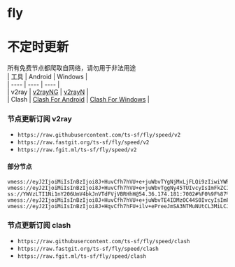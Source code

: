 # fly
# 不定时更新
所有免费节点都爬取自网络，请勿用于非法用途  
|  工具  | Android  | Windows  |  
|  ----  | ----   | ----  |  
| v2ray  | [v2rayNG](https://github.com/2dust/v2rayNG/releases) | [v2rayN](https://github.com/2dust/v2rayN/releases) |  
| Clash  | [Clash For Android](https://github.com/Kr328/ClashForAndroid/releases) | [Clash For Windows](https://github.com/Fndroid/clash_for_windows_pkg/releases) | 
  
### 节点更新订阅  v2ray
- `https://raw.githubusercontent.com/ts-sf/fly/speed/v2`  
- `https://raw.fastgit.org/ts-sf/fly/speed/v2`  
- `https://raw.fgit.ml/ts-sf/fly/speed/v2`  
#### 部分节点  
``` 
vmess://eyJ2IjoiMiIsInBzIjoi8J+HuvCfh7hVU+e+juWbvTYgNjMxLjFLQi9zIiwiYWRkIjoiY292ZXIubWFjMndpbi50b3AiLCJwb3J0IjoiODA4MCIsImlkIjoiNjVhZTM1ZDEtMDFiOC00MmU0LTgzNzMtMDBkMDE2MjNjNmVkIiwiYWlkIjoiMCIsInNjeSI6ImF1dG8iLCJuZXQiOiJ3cyIsInR5cGUiOiJub25lIiwiaG9zdCI6ImljdS5tYWMyd2luLnRvcCIsInBhdGgiOiIvIiwidGxzIjoiIiwic25pIjoiIiwidGVzdF9uYW1lIjoiVVPnvo7lm702In0=
vmess://eyJ2IjoiMiIsInBzIjoi8J+HuvCfh7hVU+e+juWbvTggNy45TUIvcyIsImFkZCI6IjE5OS4xODguMTExLjIzMiIsInBvcnQiOiI0NDMiLCJpZCI6IjQxODA0OGFmLWEyOTMtNGI5OS05YjBjLTk4Y2EzNTgwZGQyNCIsImFpZCI6IjY0Iiwic2N5IjoiYXV0byIsIm5ldCI6IndzIiwidHlwZSI6Im5vbmUiLCJob3N0Ijoid3d3LjUxMzYwODE4Lnh5eiIsInBhdGgiOiIvcGF0aC8xNzAwOTE2NzQ5MDE4IiwidGxzIjoidGxzIiwic25pIjoiIiwidGVzdF9uYW1lIjoiVVPnvo7lm704In0=
ss://YWVzLTI1Ni1nY206UmV4bkJnVTdFVjVBRHhH@54.36.174.181:7002#%F0%9F%87%AB%F0%9F%87%B7FR%E6%B3%95%E5%9B%BD4%20245.5KB%2Fs
vmess://eyJ2IjoiMiIsInBzIjoi8J+HuvCfh7hVU+e+juWbvTE4IDMzOC44S0IvcyIsImFkZCI6Im1vb24uY2hhbmVsbC5tY2kudi14NHNzZC5zcGFjZSIsInBvcnQiOiI4MDgwIiwiaWQiOiI5N2JiYTVjYS0xODVjLTRlNmEtYWM2NC05NmU5MjBkNGVlZGEiLCJhaWQiOiIwIiwic2N5IjoiYXV0byIsIm5ldCI6IndzIiwidHlwZSI6Im5vbmUiLCJob3N0IjoiIiwicGF0aCI6Ii8iLCJ0bHMiOiIiLCJzbmkiOiIiLCJ0ZXN0X25hbWUiOiJVU+e+juWbvTE4In0=
vmess://eyJ2IjoiMiIsInBzIjoi8J+HqvCfh7hFU+ilv+ePreeJmSA3NTMuNUtCL3MiLCJhZGQiOiI3Ny43NS4yMzAuMTI1IiwicG9ydCI6IjIwODIiLCJpZCI6ImQ0NjZkZDM2LThiODYtNDhiNy1iMGYwLTY3ZTdkMTI4ZGU2YyIsImFpZCI6IjAiLCJzY3kiOm51bGwsIm5ldCI6IndzIiwidHlwZSI6IiIsImhvc3QiOiJjejEtdm1lc3Muc3NobWF4Lnh5eiIsInBhdGgiOiIvdm1lc3MiLCJ0bHMiOiIiLCJzbmkiOiIiLCJ0ZXN0X25hbWUiOiJFU+ilv+ePreeJmSJ9
```
### 节点更新订阅  clash
- `https://raw.githubusercontent.com/ts-sf/fly/speed/clash`  
- `https://raw.fastgit.org/ts-sf/fly/speed/clash`  
- `https://raw.fgit.ml/ts-sf/fly/speed/clash`  


